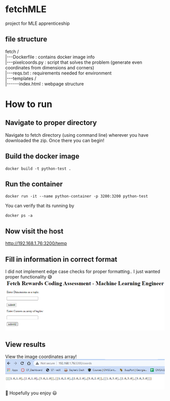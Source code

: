 # fetchMLE
project for MLE apprenticeship

## file structure
fetch /  
|---Dockerfile : contains docker image info  
|---pixelcoords.py : script that solves the problem (generate even coordinates from dimensions and corners)  
|---reqs.txt : requirements needed for environment  
|---templates /  
|------index.html : webpage structure  

# How to run

## Navigate to proper directory
Navigate to fetch directory (using command line) wherever you have downloaded the zip. Once there you can begin!

## Build the docker image
```
docker build -t python-test .
```
## Run the container
```
docker run -it --name python-container -p 3200:3200 python-test
```
You can verify that its running by 
```
docker ps -a
```

## Now visit the host
http://192.168.1.76:3200/temp  

## Fill in information in correct format
I did not implement edge case checks for proper formatting.. I just wanted proper functionality 😅
![Website](/webpage.png)  

## View results
View the image coordinates array! 
![Results](/answer.png)  
🐶 Hopefully you enjoy 😃

